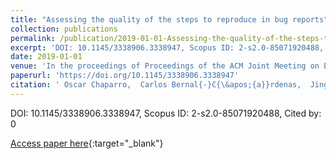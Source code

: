 ```yaml
---
title: "Assessing the quality of the steps to reproduce in bug reports"
collection: publications
permalink: /publication/2019-01-01-Assessing-the-quality-of-the-steps-to-reproduce-in-bug-reports
excerpt: 'DOI: 10.1145/3338906.3338947, Scopus ID: 2-s2.0-85071920488, Cited by: 0'
date: 2019-01-01
venue: 'In the proceedings of Proceedings of the ACM Joint Meeting on European Software Engineering Conference and Symposium on the Foundations of Software Engineering, ESEC/SIGSOFT FSE 2019, Tallinn, Estonia, August 26-30, 2019.'
paperurl: 'https://doi.org/10.1145/3338906.3338947'
citation: ' Oscar Chaparro,  Carlos Bernal{-}C{\&apos;{a}}rdenas,  Jing Lu,  Kevin Moran,  Andrian Marcus,  Massimiliano Di,  Denys Poshyvanyk,  Vincent Ng, &quot;Assessing the quality of the steps to reproduce in bug reports.&quot; In the proceedings of Proceedings of the ACM Joint Meeting on European Software Engineering Conference and Symposium on the Foundations of Software Engineering, ESEC/SIGSOFT FSE 2019, Tallinn, Estonia, August 26-30, 2019., 2019.'
---
```

DOI: 10.1145/3338906.3338947, Scopus ID: 2-s2.0-85071920488, Cited by: 0

[Access paper here](https://doi.org/10.1145/3338906.3338947){:target="_blank"}

